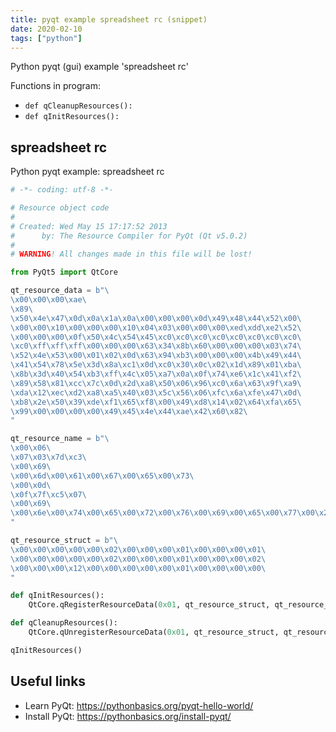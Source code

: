 ```yaml
---
title: pyqt example spreadsheet rc (snippet)
date: 2020-02-10
tags: ["python"]
---
```

Python pyqt (gui) example 'spreadsheet rc'

Functions in program: 
* `def qCleanupResources():`
* `def qInitResources():`

## spreadsheet rc

Python pyqt example: spreadsheet rc

```python
# -*- coding: utf-8 -*-

# Resource object code
#
# Created: Wed May 15 17:17:52 2013
#      by: The Resource Compiler for PyQt (Qt v5.0.2)
#
# WARNING! All changes made in this file will be lost!

from PyQt5 import QtCore

qt_resource_data = b"\
\x00\x00\x00\xae\
\x89\
\x50\x4e\x47\x0d\x0a\x1a\x0a\x00\x00\x00\x0d\x49\x48\x44\x52\x00\
\x00\x00\x10\x00\x00\x00\x10\x04\x03\x00\x00\x00\xed\xdd\xe2\x52\
\x00\x00\x00\x0f\x50\x4c\x54\x45\xc0\xc0\xc0\xc0\xc0\xc0\xc0\xc0\
\xc0\xff\xff\xff\x00\x00\x00\x63\x34\x8b\x60\x00\x00\x00\x03\x74\
\x52\x4e\x53\x00\x01\x02\x0d\x63\x94\xb3\x00\x00\x00\x4b\x49\x44\
\x41\x54\x78\x5e\x3d\x8a\xc1\x0d\xc0\x30\x0c\x02\x1d\x89\x01\xba\
\x8b\x3d\x40\x54\xb3\xff\x4c\x05\xa7\x0a\x0f\x74\xe6\x1c\x41\xf2\
\x89\x58\x81\xcc\x7c\x0d\x2d\xa8\x50\x06\x96\xc0\x6a\x63\x9f\xa9\
\xda\x12\xec\xd2\xa8\xa5\x40\x03\x5c\x56\x06\xfc\x6a\xfe\x47\x0d\
\xb8\x2e\x50\x39\xde\xf1\x65\xf8\x00\x49\xd8\x14\x02\x64\xfa\x65\
\x99\x00\x00\x00\x00\x49\x45\x4e\x44\xae\x42\x60\x82\
"

qt_resource_name = b"\
\x00\x06\
\x07\x03\x7d\xc3\
\x00\x69\
\x00\x6d\x00\x61\x00\x67\x00\x65\x00\x73\
\x00\x0d\
\x0f\x7f\xc5\x07\
\x00\x69\
\x00\x6e\x00\x74\x00\x65\x00\x72\x00\x76\x00\x69\x00\x65\x00\x77\x00\x2e\x00\x70\x00\x6e\x00\x67\
"

qt_resource_struct = b"\
\x00\x00\x00\x00\x00\x02\x00\x00\x00\x01\x00\x00\x00\x01\
\x00\x00\x00\x00\x00\x02\x00\x00\x00\x01\x00\x00\x00\x02\
\x00\x00\x00\x12\x00\x00\x00\x00\x00\x01\x00\x00\x00\x00\
"

def qInitResources():
    QtCore.qRegisterResourceData(0x01, qt_resource_struct, qt_resource_name, qt_resource_data)

def qCleanupResources():
    QtCore.qUnregisterResourceData(0x01, qt_resource_struct, qt_resource_name, qt_resource_data)

qInitResources()


```

## Useful links

- Learn PyQt: https://pythonbasics.org/pyqt-hello-world/
- Install PyQt: https://pythonbasics.org/install-pyqt/

